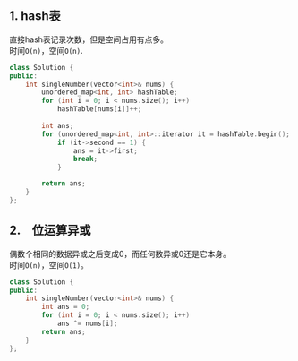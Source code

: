 ## 1. hash表
直接hash表记录次数，但是空间占用有点多。  
时间`O(n)`，空间`O(n)`.  
```cpp
class Solution {
public:
    int singleNumber(vector<int>& nums) {
        unordered_map<int, int> hashTable;
        for (int i = 0; i < nums.size(); i++)
            hashTable[nums[i]]++;
        
        int ans;
        for (unordered_map<int, int>::iterator it = hashTable.begin(); it != hashTable.end(); ++it)
            if (it->second == 1) {
                ans = it->first;
                break;
            }

        return ans;
    }
};
```
  
## 2.　位运算异或
偶数个相同的数据异或之后变成0，而任何数异或0还是它本身。  
时间`O(n)`，空间`O(1)`。  
```cpp
class Solution {
public:
    int singleNumber(vector<int>& nums) {
        int ans = 0;
        for (int i = 0; i < nums.size(); i++)
            ans ^= nums[i];
        return ans;
    }
};
```